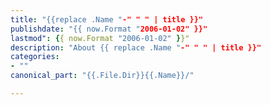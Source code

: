 ```yaml
---
title: "{{replace .Name "-" " " | title }}"
publishdate: "{{ now.Format "2006-01-02" }}"
lastmod": {{ now.Format "2006-01-02" }}"
description: "About {{ replace .Name "-" " " | title }}"
categories:
- ""
canonical_part: "{{.File.Dir}}{{.Name}}/"

---
```




